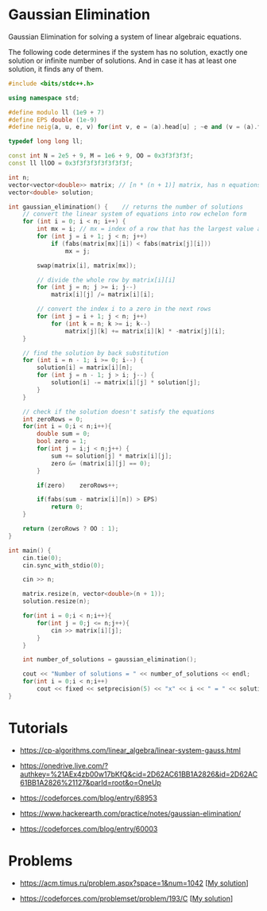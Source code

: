 # Gaussian Elimination

Gaussian Elimination for solving a system of linear algebraic equations.

The following code determines if the system has no solution, exactly one solution or infinite number of solutions. And in case it has at least one solution, it finds any of them.

```cpp
#include <bits/stdc++.h>

using namespace std;

#define modulo ll (1e9 + 7)
#define EPS double (1e-9)
#define neig(a, u, e, v) for(int v, e = (a).head[u] ; ~e and (v = (a).to[e], 1) ; e = (a).nxt[e])

typedef long long ll;

const int N = 2e5 + 9, M = 1e6 + 9, OO = 0x3f3f3f3f;
const ll llOO = 0x3f3f3f3f3f3f3f3f;

int n;
vector<vector<double>> matrix; // [n * (n + 1)] matrix, has n equations (rows), each equation has n coefficients (LHS) and the constant (RHS) (columns)
vector<double> solution;

int gaussian_elimination() {    // returns the number of solutions
    // convert the linear system of equations into row echelon form
    for (int i = 0; i < n; i++) {
        int mx = i; // mx = index of a row that has the largest value at index i (looking for a non-zero)
        for (int j = i + 1; j < n; j++)
            if (fabs(matrix[mx][i]) < fabs(matrix[j][i]))
                mx = j;

        swap(matrix[i], matrix[mx]);

        // divide the whole row by matrix[i][i]
        for (int j = n; j >= i; j--)
            matrix[i][j] /= matrix[i][i];

        // convert the index i to a zero in the next rows
        for (int j = i + 1; j < n; j++)
            for (int k = n; k >= i; k--)
                matrix[j][k] += matrix[i][k] * -matrix[j][i];
    }

    // find the solution by back substitution
    for (int i = n - 1; i >= 0; i--) {
        solution[i] = matrix[i][n];
        for (int j = n - 1; j > i; j--) {
            solution[i] -= matrix[i][j] * solution[j];
        }
    }

    // check if the solution doesn't satisfy the equations
    int zeroRows = 0;
    for(int i = 0;i < n;i++){
        double sum = 0;
        bool zero = 1;
        for(int j = i;j < n;j++) {
            sum += solution[j] * matrix[i][j];
            zero &= (matrix[i][j] == 0);
        }

        if(zero)    zeroRows++;

        if(fabs(sum - matrix[i][n]) > EPS)
            return 0;
    }

    return (zeroRows ? OO : 1);
}

int main() {
    cin.tie(0);
    cin.sync_with_stdio(0);

    cin >> n;

    matrix.resize(n, vector<double>(n + 1));
    solution.resize(n);

    for(int i = 0;i < n;i++){
        for(int j = 0;j <= n;j++){
            cin >> matrix[i][j];
        }
    }

    int number_of_solutions = gaussian_elimination();

    cout << "Number of solutions = " << number_of_solutions << endl;
    for(int i = 0;i < n;i++)
        cout << fixed << setprecision(5) << "x" << i << " = " << solution[i] << endl;
}
```


# Tutorials

- https://cp-algorithms.com/linear_algebra/linear-system-gauss.html

- https://onedrive.live.com/?authkey=%21AEx4zb00w17bKfQ&cid=2D62AC61BB1A2826&id=2D62AC61BB1A2826%21127&parId=root&o=OneUp

- https://codeforces.com/blog/entry/68953

- https://www.hackerearth.com/practice/notes/gaussian-elimination/

- https://codeforces.com/blog/entry/60003

# Problems

- https://acm.timus.ru/problem.aspx?space=1&num=1042 [[My solution](https://ideone.com/dKnUEp)]

- https://codeforces.com/problemset/problem/193/C [[My solution](https://www.ideone.com/mRBKIB)]
